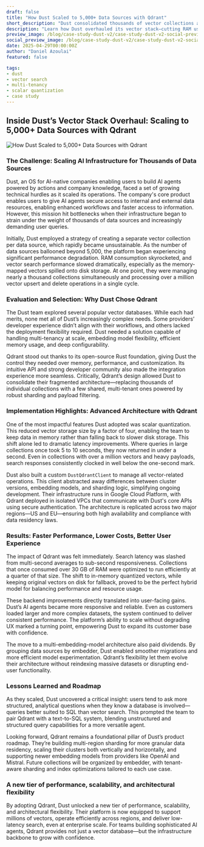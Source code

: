 ```yaml
---
draft: false
title: "How Dust Scaled to 5,000+ Data Sources with Qdrant"
short_description: "Dust consolidated thousands of vector collections and slashed search latency to sub-second with Qdrant."
description: "Learn how Dust overhauled its vector stack—cutting RAM usage by 4×, moving queries from 5–10 s to <1 s, and enabling true multi-tenant scale—by migrating to Qdrant."
preview_image: /blog/case-study-dust-v2/case-study-dust-v2-social-preview.jpg
social_preview_image: /blog/case-study-dust-v2/case-study-dust-v2-social-preview.jpg
date: 2025-04-29T00:00:00Z
author: "Daniel Azoulai"
featured: false

tags:
- dust
- vector search
- multi-tenancy
- scalar quantization
- case study
---
```


## Inside Dust’s Vector Stack Overhaul: Scaling to 5,000+ Data Sources with Qdrant

![How Dust Scaled to 5,000+ Data Sources with Qdrant](/blog/case-study-dust-v2/case-study-dust-v2-v2-bento-dark.jpg)

### The Challenge: Scaling AI Infrastructure for Thousands of Data Sources

Dust, an OS for AI-native companies enabling users to build AI agents powered by actions and company knowledge, faced a set of growing technical hurdles as it scaled its operations. The company's core product enables users to give AI agents secure access to internal and external data resources, enabling enhanced workflows and faster access to information. However, this mission hit bottlenecks when their infrastructure began to strain under the weight of thousands of data sources and increasingly demanding user queries.

Initially, Dust employed a strategy of creating a separate vector collection per data source, which rapidly became unsustainable. As the number of data sources ballooned beyond 5,000, the platform began experiencing significant performance degradation. RAM consumption skyrocketed, and vector search performance slowed dramatically, especially as the memory-mapped vectors spilled onto disk storage. At one point, they were managing nearly a thousand collections simultaneously and processing over a million vector upsert and delete operations in a single cycle.

### Evaluation and Selection: Why Dust Chose Qdrant

The Dust team explored several popular vector databases. While each had merits, none met all of Dust’s increasingly complex needs. Some providers’ developer experience didn’t align with their workflows, and others lacked the deployment flexibility required. Dust needed a solution capable of handling multi-tenancy at scale, embedding model flexibility, efficient memory usage, and deep configurability.

Qdrant stood out thanks to its open-source Rust foundation, giving Dust the control they needed over memory, performance, and customization. Its intuitive API and strong developer community also made the integration experience more seamless. Critically, Qdrant’s design allowed Dust to consolidate their fragmented architecture—replacing thousands of individual collections with a few shared, multi-tenant ones powered by robust sharding and payload filtering.

### Implementation Highlights: Advanced Architecture with Qdrant

One of the most impactful features Dust adopted was scalar quantization. This reduced vector storage size by a factor of four, enabling the team to keep data in memory rather than falling back to slower disk storage. This shift alone led to dramatic latency improvements. Where queries in large collections once took 5 to 10 seconds, they now returned in under a second. Even in collections with over a million vectors and heavy payloads, search responses consistently clocked in well below the one-second mark.

Dust also built a custom `DustQdrantClient` to manage all vector-related operations. This client abstracted away differences between cluster versions, embedding models, and sharding logic, simplifying ongoing development. Their infrastructure runs in Google Cloud Platform, with Qdrant deployed in isolated VPCs that communicate with Dust's core APIs using secure authentication. The architecture is replicated across two major regions—US and EU—ensuring both high availability and compliance with data residency laws.

### Results: Faster Performance, Lower Costs, Better User Experience

The impact of Qdrant was felt immediately. Search latency was slashed from multi-second averages to sub-second responsiveness. Collections that once consumed over 30 GB of RAM were optimized to run efficiently at a quarter of that size. The shift to in-memory quantized vectors, while keeping original vectors on disk for fallback, proved to be the perfect hybrid model for balancing performance and resource usage.

These backend improvements directly translated into user-facing gains. Dust’s AI agents became more responsive and reliable. Even as customers loaded larger and more complex datasets, the system continued to deliver consistent performance. The platform’s ability to scale without degrading UX marked a turning point, empowering Dust to expand its customer base with confidence.

The move to a multi-embedding-model architecture also paid dividends. By grouping data sources by embedder, Dust enabled smoother migrations and more efficient model experimentation. Qdrant’s flexibility let them evolve their architecture without reindexing massive datasets or disrupting end-user functionality.

### Lessons Learned and Roadmap

As they scaled, Dust uncovered a critical insight: users tend to ask more structured, analytical questions when they know a database is involved—queries better suited to SQL than vector search. This prompted the team to pair Qdrant with a text-to-SQL system, blending unstructured and structured query capabilities for a more versatile agent.

Looking forward, Qdrant remains a foundational pillar of Dust’s product roadmap. They’re building multi-region sharding for more granular data residency, scaling their clusters both vertically and horizontally, and supporting newer embedding models from providers like OpenAI and Mistral. Future collections will be organized by embedder, with tenant-aware sharding and index optimizations tailored to each use case.

### A new tier of performance, scalability, and architectural flexibility

By adopting Qdrant, Dust unlocked a new tier of performance, scalability, and architectural flexibility. Their platform is now equipped to support millions of vectors, operate efficiently across regions, and deliver low-latency search, even at enterprise scale. For teams building sophisticated AI agents, Qdrant provides not just a vector database—but the infrastructure backbone to grow with confidence.
